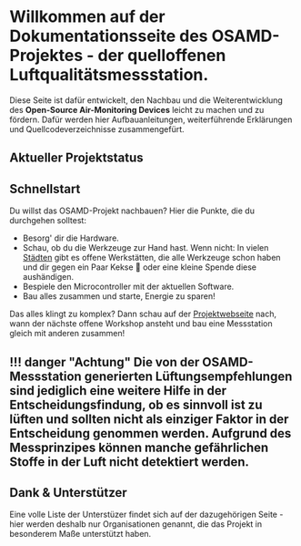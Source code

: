 # Willkommen auf der Dokumentationsseite des OSAMD-Projektes - der quelloffenen Luftqualitätsmessstation.

Diese Seite ist dafür entwickelt, den Nachbau und die Weiterentwicklung des **Open-Source Air-Monitoring Devices** leicht zu machen und zu fördern. Dafür werden hier Aufbauanleitungen, weiterführende Erklärungen und Quellcodeverzeichnisse zusammengefürt.

## Aktueller Projektstatus

## Schnellstart
Du willst das OSAMD-Projekt nachbauen? Hier die Punkte, die du durchgehen solltest:
- Besorg' dir die Hardware.
- Schau, ob du die Werkzeuge zur Hand hast. Wenn nicht: In vielen [Städten](https://hackaday.io/hackerspaces) gibt es offene Werkstätten, die alle Werkzeuge schon haben und dir gegen ein Paar Kekse 🍪 oder eine kleine Spende diese aushändigen.
- Bespiele den Microcontroller mit der aktuellen Software.
- Bau alles zusammen und starte, Energie zu sparen!

Das alles klingt zu komplex? Dann schau auf der [Projektwebseite](https://osamd.de/) nach, wann der nächste offene Workshop ansteht und bau eine Messstation gleich mit anderen zusammen!

!!! danger "Achtung"
        Die von der OSAMD-Messstation generierten Lüftungsempfehlungen sind jediglich eine weitere Hilfe in der Entscheidungsfindung, ob es sinnvoll ist zu lüften und sollten nicht als einziger Faktor in der Entscheidung genommen werden. Aufgrund des Messprinzipes können manche gefährlichen Stoffe in der Luft nicht detektiert werden. 
---

## Dank & Unterstützer
Eine volle Liste der Unterstüzer findet sich auf der dazugehörigen Seite - hier werden deshalb nur Organisationen genannt, die das Projekt in besonderem Maße unterstützt haben.